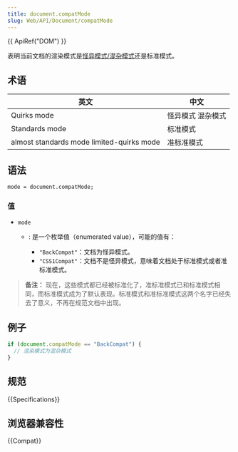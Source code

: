 ```yaml
---
title: document.compatMode
slug: Web/API/Document/compatMode
---
```


{{ ApiRef("DOM") }}

表明当前文档的渲染模式是[怪异模式/混杂模式](/zh-CN/docs/Web/HTML/Quirks_Mode_and_Standards_Mode)还是标准模式。

## 术语

| 英文                                      | 中文              |
| ----------------------------------------- | ----------------- |
| Quirks mode                               | 怪异模式 混杂模式 |
| Standards mode                            | 标准模式          |
| almost standards mode limited-quirks mode | 准标准模式        |

## 语法

```plain
mode = document.compatMode;
```

### 值

- `mode`

  - : 是一个枚举值（enumerated value），可能的值有：

    - `"BackCompat"`：文档为怪异模式。
    - `"CSS1Compat"`：文档不是怪异模式，意味着文档处于标准模式或者准标准模式。

> **备注：** 现在，这些模式都已经被标准化了，准标准模式已和标准模式相同，而标准模式成为了默认表现。标准模式和准标准模式这两个名字已经失去了意义，不再在规范文档中出现。

## 例子

```js
if (document.compatMode == "BackCompat") {
  // 渲染模式为混杂模式
}
```

## 规范

{{Specifications}}

## 浏览器兼容性

{{Compat}}
